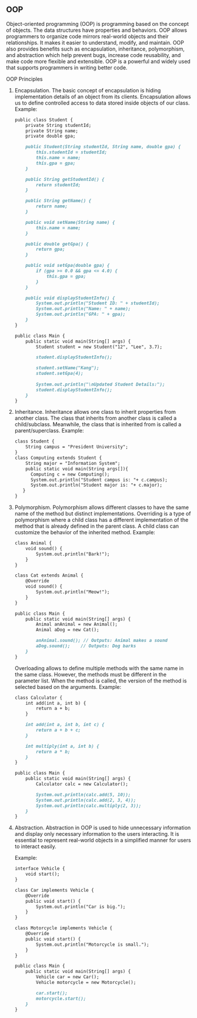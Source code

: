 ## OOP

Object-oriented programming (OOP) is programming based on the concept of objects. The data structures have properties and behaviors. OOP allows programmers to organize code mirrors real-world objects and their relationships. It makes it easier to understand, modify, and maintain. OOP also provides benefits such as encapsulation, inheritance, polymorphism, and abstraction which help prevent bugs, increase code reusability, and make code more flexible and extensible. OOP is a powerful and widely used that supports programmers in writing better code.

OOP Principles

1. Encapsulation. The basic concept of encapsulation is hiding implementation details of an object from its clients. Encapsulation allows us to define controlled access to data stored inside objects of our class. Example:
    
    ```markdown
    public class Student {
        private String studentId;
        private String name;
        private double gpa;
    
        public Student(String studentId, String name, double gpa) {
            this.studentId = studentId;
            this.name = name;
            this.gpa = gpa;
        }
    
        public String getStudentId() {
            return studentId;
        }
    
        public String getName() {
            return name;
        }
    
        public void setName(String name) {
            this.name = name;
        }
    
        public double getGpa() {
            return gpa;
        }
    
        public void setGpa(double gpa) {
            if (gpa >= 0.0 && gpa <= 4.0) { 
                this.gpa = gpa;
            }
        }
    
        public void displayStudentInfo() {
            System.out.println("Student ID: " + studentId);
            System.out.println("Name: " + name);
            System.out.println("GPA: " + gpa);
        }
    }
    
    public class Main {
        public static void main(String[] args) {
            Student student = new Student("12", "Lee", 3.7);
    
            student.displayStudentInfo();
    
            student.setName("Kang");
            student.setGpa(4);
            
            System.out.println("\nUpdated Student Details:");
            student.displayStudentInfo();
        }
    }
    ```
    
2. Inheritance.
Inheritance allows one class to inherit properties from another class. The class that inherits from another class is called a child/subclass. Meanwhile, the class that is inherited from is called a parent/superclass.
Example:
    
    ```markdown
    class Student {  
        String campus = "President University";  
    }  
    class Computing extends Student {  
        String major = "Information System";  
        public static void main(String args[]){  
          Computing c = new Computing();  
          System.out.println("Student campus is: "+ c.campus);  
          System.out.println("Student major is: "+ c.major);  
       }
    } 
    ```
    
3. Polymorphism.
Polymorphism allows different classes to have the same name of the method but distinct implementations.
Overriding is a type of polymorphism where a child class has a different implementation of the method that is already defined in the parent class. A child class can customize the behavior of the inherited method.
Example:
    
    ```markdown
    class Animal {
        void sound() {
            System.out.println("Bark!");
        }
    }
    
    class Cat extends Animal {
        @Override
        void sound() {
            System.out.println("Meow!");
        }
    }
    
    public class Main {
        public static void main(String[] args) {
            Animal anAnimal = new Animal();  
            Animal aDog = new Cat();       
    
            anAnimal.sound(); // Outputs: Animal makes a sound
            aDog.sound();    // Outputs: Dog barks
        }
    }
    ```
    
    Overloading allows to define multiple methods with the same name in the same class. However, the methods must be different in the parameter list. When the method is called, the version of the method is selected based on the arguments.
    Example:
    
    ```markdown
    class Calculator {
        int add(int a, int b) {
            return a + b;
        }
    
        int add(int a, int b, int c) {
            return a + b + c;
        }
    
        int multiply(int a, int b) {
            return a * b;
        }
    }
    
    public class Main {
        public static void main(String[] args) {
            Calculator calc = new Calculator();
    
            System.out.println(calc.add(5, 10));                  
            System.out.println(calc.add(2, 3, 4));            
            System.out.println(calc.multiply(2, 3));        
        }
    }
    ```
    
4. Abstraction.
Abstraction in OOP is used to hide unnecessary information and display only necessary information to the users interacting. It is essential to represent real-world objects in a simplified manner for users to interact easily.
    
    Example:
    
    ```markdown
    interface Vehicle {
        void start();
    }
    
    class Car implements Vehicle {
        @Override
        public void start() {
            System.out.println("Car is big.");
        }
    }
    
    class Motorcycle implements Vehicle {
        @Override
        public void start() {
            System.out.println("Motorcycle is small.");
        }
    }
    
    public class Main {
        public static void main(String[] args) {
            Vehicle car = new Car();
            Vehicle motorcycle = new Motorcycle();
    
            car.start();          
            motorcycle.start(); 
        }
    }
    
    ```
